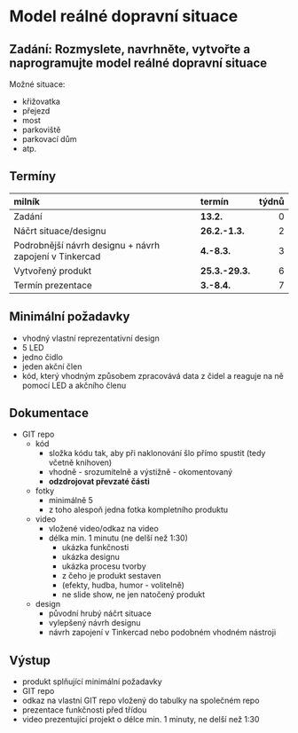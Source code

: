 # Model reálné dopravní situace
## Zadání: Rozmyslete, navrhněte, vytvořte a naprogramujte model reálné dopravní situace

Možné situace:
* křižovatka
* přejezd
* most
* parkoviště
* parkovací dům
* atp.

## Termíny
| milník | termín | týdnů |
|:- | :- | -:|
| Zadání | **13.2.**| 0 |
| Náčrt situace/designu | **26.2.-1.3.** | 2 |
| Podrobnější návrh designu + návrh zapojení v Tinkercad | **4.-8.3.** | 3 |
| Vytvořený produkt | **25.3.-29.3.** | 6 |
| Termín prezentace | **3.-8.4.** | 7 |

## Minimální požadavky
* vhodný vlastní reprezentativní design
* 5 LED
* jedno čidlo
* jeden akční člen
* kód, který vhodným způsobem zpracovává data z čidel a reaguje na ně pomocí LED a akčního členu

## Dokumentace
* GIT repo
  * kód
    * složka kódu tak, aby při naklonování šlo přímo spustit (tedy včetně knihoven)
    * vhodně - srozumitelně a výstižně - okomentovaný
    * **odzdrojovat převzaté části**
  * fotky
    * minimálně 5
    * z toho alespoň jedna fotka kompletního produktu
  * video
    * vložené video/odkaz na video
    * délka min. 1 minutu (ne delší než 1:30)
      * ukázka funkčnosti
      * ukázka designu
      * ukázka procesu tvorby
      * z čeho je produkt sestaven
      * (efekty, hudba, humor - volitelně)
      * ne slide show, ne jen natočený produkt
  * design
    * původní hrubý náčrt situace 
    * vylepšený návrh designu
    * návrh zapojení v Tinkercad nebo podobném vhodném nástroji

## Výstup
* produkt splňující minimální požadavky
* GIT repo
* odkaz na vlastní GIT repo vložený do tabulky na společném repo
* prezentace funkčnosti před třídou
* video prezentující projekt o délce min. 1 minuty, ne delší než 1:30
